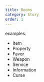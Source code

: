 ```yaml
---
title: Boons
category: Story 
order: 1
---
```


examples:

- Item
- Property
- Favor
- Weapon
- Service
- Information
- Curse
